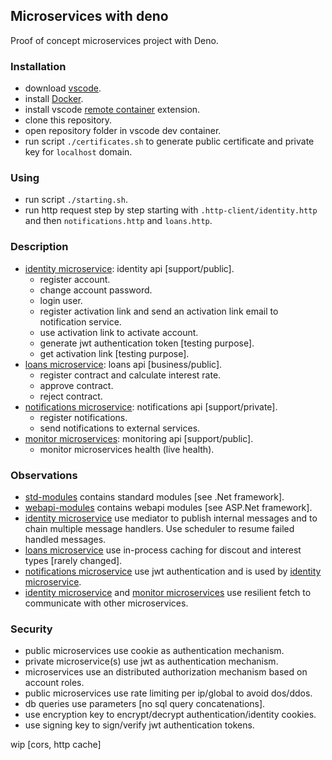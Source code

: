 
## Microservices with deno

Proof of concept microservices project with Deno.

### Installation
- download [vscode](https://code.visualstudio.com/download).
- install [Docker](https://docs.docker.com/engine/install/).
- install vscode [remote container](https://marketplace.visualstudio.com/items?itemName=ms-vscode-remote.remote-containers) extension.
- clone this repository.
- open repository folder in vscode dev container.
- run script `./certificates.sh` to generate public certificate and private key for `localhost` domain.

### Using
- run script `./starting.sh`.
- run http request step by step starting with `.http-client/identity.http` and then `notifications.http` and `loans.http`.

### Description
- [identity microservice](./identity-api): identity api [support/public].
  - register account.
  - change account password.
  - login user.
  - register activation link and send an activation link email to notification service.
  - use activation link to activate account.
  - generate jwt authentication token [testing purpose].
  - get activation link [testing purpose].
- [loans microservice](./loans-api): loans api [business/public].
  - register contract and calculate interest rate.
  - approve contract.
  - reject contract.
- [notifications microservice](./notifications-api): notifications api [support/private].
  - register notifications.
  - send notifications to external services.
- [monitor microservices](./monitor-api): monitoring api [support/public].
  - monitor microservices health (live health).

### Observations
- [std-modules](./std-modules/) contains standard modules [see .Net framework].
- [webapi-modules](./webapi-modules/) contains webapi modules [see ASP.Net framework].
- [identity microservice](./identity-api/) use mediator to publish internal messages and to chain multiple message handlers. Use scheduler to resume failed handled messages.
- [loans microservice](./loans-api/) use in-process caching for discout and interest types [rarely changed].
- [notifications microservice](./notifications-api/) use jwt authentication and is used by [identity microservice](./identity-api/).
- [identity microservice](./identity-api/) and [monitor microservices](./monitor-api) use resilient fetch to communicate with other microservices.

### Security
- public microservices use cookie as authentication mechanism.
- private microservice(s) use jwt as authentication mechanism.
- microservices use an distributed authorization mechanism based on account roles.
- public microservices use rate limiting per ip/global to avoid dos/ddos.
- db queries use parameters [no sql query concatenations].
- use encryption key to encrypt/decrypt authentication/identity cookies.
- use signing key to sign/verify jwt authentication tokens.

wip [cors, http cache]